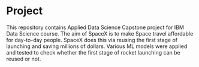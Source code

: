 # Project
This repository contains Applied Data Science Capstone project for IBM Data Science course.
The aim of SpaceX is to make Space travel affordable for day-to-day people. SpaceX does this via reusing the first stage of launching and saving millions of dollars.
Various ML models were applied and tested to check whether the first stage of rocket launching can be reused or not.
